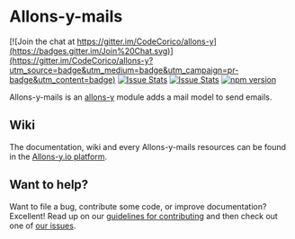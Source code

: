 # Allons-y-mails

[![Join the chat at https://gitter.im/CodeCorico/allons-y](https://badges.gitter.im/Join%20Chat.svg)](https://gitter.im/CodeCorico/allons-y?utm_source=badge&utm_medium=badge&utm_campaign=pr-badge&utm_content=badge)
[![Issue Stats](http://issuestats.com/github/codecorico/allons-y-mails/badge/issue)](http://issuestats.com/github/codecorico/allons-y)
[![Issue Stats](http://issuestats.com/github/codecorico/allons-y-mails/badge/pr)](http://issuestats.com/github/codecorico/allons-y)
[![npm version](https://badge.fury.io/js/allons-y-mails.svg)](https://badge.fury.io/js/allons-y-mails)

Allons-y-mails is an [allons-y](https://github.com/CodeCorico/allons-y) module adds a mail model to send emails.

## Wiki

The documentation, wiki and every Allons-y-mails resources can be found in the [Allons-y.io platform](http://allons-y.io).

## Want to help?

Want to file a bug, contribute some code, or improve documentation? Excellent! Read up on our [guidelines for contributing](CONTRIBUTING.md) and then check out one of [our issues](https://github.com/CodeCorico/allons-y-mails/issues).
